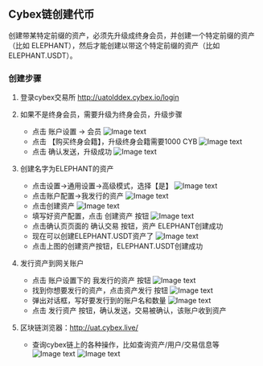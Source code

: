 ## Cybex链创建代币

创建带某特定前缀的资产，必须先升级成终身会员，并创建⼀个特定前缀的资产（⽐如 ELEPHANT），然后才能创建以带这个特定前缀的资产（比如 ELEPHANT.USDT）。

### 创建步骤

1. 登录cybex交易所 http://uatolddex.cybex.io/login
2. 如果不是终身会员，需要升级为终身会员，升级步骤
    - 点击 账户设置 -> 会员
    ![Image text](https://github.com/CybexDex/config-server/blob/master/doc/Images/account1.png)
    - 点击 【购买终身会籍】，升级终身会籍需要1000 CYB
     ![Image text](https://github.com/CybexDex/config-server/blob/master/doc/Images/account2.png)
    - 点击 确认发送，升级成功
     ![Image text](https://github.com/CybexDex/config-server/blob/master/doc/Images/account3.png)
3. 创建名字为ELEPHANT的资产
    - 点击设置->通⽤设置->⾼级模式，选择【是】
    ![Image text](https://github.com/CybexDex/config-server/blob/master/doc/Images/setting1.png)
    - 点击账户配置->我发⾏的资产
    ![Image text](https://github.com/CybexDex/config-server/blob/master/doc/Images/setting2.png)
    - 点击创建资产
    ![Image text](https://github.com/CybexDex/config-server/blob/master/doc/Images/setting3.png)
    - 填写好资产配置，点击 创建资产 按钮
     ![Image text](https://github.com/CybexDex/config-server/blob/master/doc/Images/setting4.png)
     - 点击确认⻚页⾯的 确认交易 按钮，资产 ELEPHANT创建成功
     - 现在可以创建ELEPHANT.USDT资产了
     ![Image text](https://github.com/CybexDex/config-server/blob/master/doc/Images/setting5.png)
     - 点击上图的创建资产按钮，ELEPHANT.USDT创建成功
4. 发⾏资产到⽹关账户
     - 点击 账户设置下的 我发⾏的资产 按钮
     ![Image text](https://github.com/CybexDex/config-server/blob/master/doc/Images/issue1.png)
     - 找到你想要发⾏的资产，点击资产发⾏ 按钮
     ![Image text](https://github.com/CybexDex/config-server/blob/master/doc/Images/issue2.png)
     - 弹出对话框，写好要发⾏到的账户名和数量
     ![Image text](https://github.com/CybexDex/config-server/blob/master/doc/Images/issue3.png)
     - 点击 发⾏资产 按钮，确认发送，交易被确认，该账户收到资产

5. 区块链浏览器：http://uat.cybex.live/
    - 查询cybex链上的各种操作，⽐如查询资产/⽤户/交易信息等
![Image text](https://github.com/CybexDex/config-server/blob/master/doc/Images/live1.png)
![Image text](https://github.com/CybexDex/config-server/blob/master/doc/Images/live2.png)
